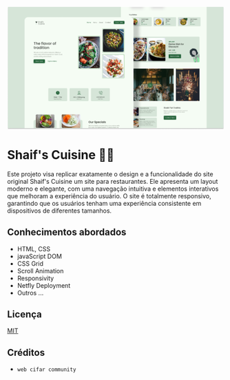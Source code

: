 ![](./assets/img/banner.png)

# Shaif's Cuisine 👨‍🍳

Este projeto visa replicar exatamente o design e a funcionalidade do site original Shaif's Cuisine um site para restaurantes. Ele apresenta um layout moderno e elegante, com uma navegação intuitiva e elementos interativos que melhoram a experiência do usuário. O site é totalmente responsivo, garantindo que os usuários tenham uma experiência consistente em dispositivos de diferentes tamanhos.

## Conhecimentos abordados

- HTML, CSS
- javaScript DOM
- CSS Grid
- Scroll Animation
- Responsivity
- Netfly Deployment
- Outros ...

## Licença

[MIT](https://choosealicense.com/licenses/mit/)

## Créditos
 - `web cifar community`